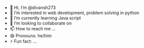 - 👋 Hi, I’m @divansh273
- 👀 I’m interested in web development, problem solving in python
- 🌱 I’m currently learning Java script
- 💞️ I’m looking to collaborate on 
- 📫 How to reach me ...
- 😄 Pronouns: he/him
- ⚡ Fun fact: ...

<!---
divansh273/divansh273 is a ✨ special ✨ repository because its `README.md` (this file) appears on your GitHub profile.
You can click the Preview link to take a look at your changes.
--->
